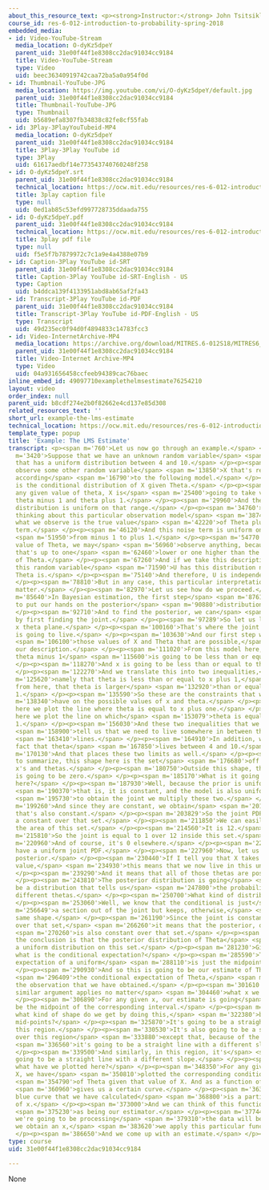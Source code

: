 ```yaml
---
about_this_resource_text: <p><strong>Instructor:</strong> John Tsitsiklis</p>
course_id: res-6-012-introduction-to-probability-spring-2018
embedded_media:
- id: Video-YouTube-Stream
  media_location: O-dyKz5dpeY
  parent_uid: 31e00f44f1e8308cc2dac91034cc9184
  title: Video-YouTube-Stream
  type: Video
  uid: beec36340919742caa72ba5a0a954f0d
- id: Thumbnail-YouTube-JPG
  media_location: https://img.youtube.com/vi/O-dyKz5dpeY/default.jpg
  parent_uid: 31e00f44f1e8308cc2dac91034cc9184
  title: Thumbnail-YouTube-JPG
  type: Thumbnail
  uid: b5689efa8307fb34838c82fe8cf55fab
- id: 3Play-3PlayYouTubeid-MP4
  media_location: O-dyKz5dpeY
  parent_uid: 31e00f44f1e8308cc2dac91034cc9184
  title: 3Play-3Play YouTube id
  type: 3Play
  uid: 61617aedbf14e773543740760248f258
- id: O-dyKz5dpeY.srt
  parent_uid: 31e00f44f1e8308cc2dac91034cc9184
  technical_location: https://ocw.mit.edu/resources/res-6-012-introduction-to-probability-spring-2018/part-ii-inference-limit-theorems/example-the-lms-estimate/O-dyKz5dpeY.srt
  title: 3play caption file
  type: null
  uid: 0ed1ab85c53efd997728735ddaada755
- id: O-dyKz5dpeY.pdf
  parent_uid: 31e00f44f1e8308cc2dac91034cc9184
  technical_location: https://ocw.mit.edu/resources/res-6-012-introduction-to-probability-spring-2018/part-ii-inference-limit-theorems/example-the-lms-estimate/O-dyKz5dpeY.pdf
  title: 3play pdf file
  type: null
  uid: f5e5f7b7879972c7c1a9e4a4388e07b9
- id: Caption-3Play YouTube id-SRT
  parent_uid: 31e00f44f1e8308cc2dac91034cc9184
  title: Caption-3Play YouTube id-SRT-English - US
  type: Caption
  uid: b4ddca139f4133951abd8ab65af2fa43
- id: Transcript-3Play YouTube id-PDF
  parent_uid: 31e00f44f1e8308cc2dac91034cc9184
  title: Transcript-3Play YouTube id-PDF-English - US
  type: Transcript
  uid: 49d235ec0f94d0f4894833c14783fcc3
- id: Video-InternetArchive-MP4
  media_location: https://archive.org/download/MITRES.6-012S18/MITRES6_012S18_L16-05_300k.mp4
  parent_uid: 31e00f44f1e8308cc2dac91034cc9184
  title: Video-Internet Archive-MP4
  type: Video
  uid: 04a931656458ccfeeb94389cac76baec
inline_embed_id: 49097710examplethelmsestimate76254210
layout: video
order_index: null
parent_uid: b8cdf274e2b0f82662e4cd137e85d308
related_resources_text: ''
short_url: example-the-lms-estimate
technical_location: https://ocw.mit.edu/resources/res-6-012-introduction-to-probability-spring-2018/part-ii-inference-limit-theorems/example-the-lms-estimate
template_type: popup
title: 'Example: The LMS Estimate'
transcript: <p><span m='760'>Let us now go through an example.</span> </p><p><span
  m='3420'>Suppose that we have an unknown random variable</span> <span m='5700'>Theta
  that has a uniform distribution between 4 and 10.</span> </p><p><span m='11240'>We
  observe some other random variable</span> <span m='13850'>X that's related to Theta
  according</span> <span m='16790'>to the following model.</span> </p><p><span m='18500'>This
  is the conditional distribution of X given Theta.</span> </p><p><span m='22120'>For
  any given value of theta, X is</span> <span m='25400'>going to take values between
  theta minus 1 and theta plus 1.</span> </p><p><span m='29960'>And the conditional
  distribution is uniform on that range.</span> </p><p><span m='34760'>One way of
  thinking about this particular observation model</span> <span m='38740'>is that
  what we observe is the true value</span> <span m='42220'>of Theta plus some noise
  term.</span> </p><p><span m='46120'>And this noise term is uniform on the range</span>
  <span m='51950'>from minus 1 to plus 1.</span> </p><p><span m='54770'>So given a
  value of Theta, we may</span> <span m='56960'>observe anything, because of noise,
  that's up to one</span> <span m='62460'>lower or one higher than the true value
  of Theta.</span> </p><p><span m='67260'>And if we take this description, actually,
  this random variable</span> <span m='71590'>U has this distribution no matter what
  Theta is.</span> </p><p><span m='75140'>And therefore, U is independent of Theta.</span>
  </p><p><span m='78810'>But in any case, this particular interpretation will not
  matter.</span> </p><p><span m='82970'>Let us see how do we proceed.</span> </p><p><span
  m='85640'>In Bayesian estimation, the first step</span> <span m='87610'>is always
  to put our hands on the posterior</span> <span m='90880'>distribution of Theta.</span>
  </p><p><span m='92710'>And to find the posterior, we can</span> <span m='94430'>start
  by first finding the joint.</span> </p><p><span m='97289'>So let us look at the
  x theta plane.</span> </p><p><span m='100160'>That's where the joint distribution
  is going to live.</span> </p><p><span m='103630'>And our first step will be to locate</span>
  <span m='106100'>those values of X and Theta that are possible,</span> <span m='109420'>given
  our description.</span> </p><p><span m='111020'>From this model here, we know that
  theta minus 1</span> <span m='115600'>is going to be less than or equal to x.</span>
  </p><p><span m='118270'>And x is going to be less than or equal to theta plus 1.</span>
  </p><p><span m='122270'>And we translate this into two inequalities,</span> <span
  m='125620'>namely that theta is less than or equal to x plus 1,</span> <span m='130350'>and
  from here, that theta is larger</span> <span m='132920'>than or equal to x minus
  1.</span> </p><p><span m='135590'>So these are the constraints that we</span> <span
  m='138340'>have on the possible values of x and theta.</span> </p><p><span m='141760'>So
  here we plot the line where theta is equal to x plus one.</span> </p><p><span m='150340'>And
  here we plot the line on which</span> <span m='153079'>theta is equal to x minus
  1.</span> </p><p><span m='156030'>And these two inequalities that we've got here</span>
  <span m='158900'>tell us that we need to live somewhere in between those two</span>
  <span m='163410'>lines.</span> </p><p><span m='164910'>In addition, we have the
  fact that theta</span> <span m='167850'>lives between 4 and 10.</span> </p><p><span
  m='170130'>And that places these two limits as well.</span> </p><p><span m='173300'>So
  to summarize, this shape here is the set</span> <span m='176680'>off all possible
  x's and thetas.</span> </p><p><span m='180750'>Outside this shape, the joint PDF
  is going to be zero.</span> </p><p><span m='185170'>What is it going to be inside
  here?</span> </p><p><span m='187930'>Well, because the prior is uniform,</span>
  <span m='190370'>that is, it is constant, and the model is also uniform,</span>
  <span m='195730'>to obtain the joint we multiply these two.</span> </p><p><span
  m='199260'>And since they are constant, we obtain</span> <span m='201360'>a joint
  that's also constant.</span> </p><p><span m='203829'>So the joint PDF is equal to
  a constant over that set.</span> </p><p><span m='211850'>We can easily calculate
  the area of this set.</span> </p><p><span m='214560'>It is 12.</span> </p><p><span
  m='215810'>So the joint is equal to 1 over 12 inside this set.</span> </p><p><span
  m='220960'>And of course, it's 0 elsewhere.</span> </p><p><span m='224140'>So we
  have a uniform joint PDF.</span> </p><p><span m='227960'>Now, let us look at the
  posterior.</span> </p><p><span m='230440'>If I tell you that X takes on this specific
  value,</span> <span m='234930'>this means that we now live in this universe.</span>
  </p><p><span m='239290'>And it means that all of those thetas are possible.</span>
  </p><p><span m='243810'>The posterior distribution is going</span> <span m='245950'>to
  be a distribution that tells us</span> <span m='247800'>the probabilities of these
  different thetas.</span> </p><p><span m='250700'>What kind of distribution is it?</span>
  </p><p><span m='253060'>Well, we know that the conditional is just</span> <span
  m='256649'>a section out of the joint but keeps, otherwise,</span> <span m='259870'>the
  same shape.</span> </p><p><span m='261190'>Since the joint is constant, it's uniform
  over that set,</span> <span m='266260'>it means that the posterior, or the conditional,</span>
  <span m='270260'>is also constant over that set.</span> </p><p><span m='273000'>So
  the conclusion is that the posterior distribution of Theta</span> <span m='276909'>is
  a uniform distribution on this set.</span> </p><p><span m='281230'>Given this knowledge,
  what is the conditional expectation?</span> </p><p><span m='285590'>The conditional
  expectation of a uniform</span> <span m='288110'>is just the midpoint of that uniform.</span>
  </p><p><span m='290930'>And so this is going to be our estimate of Theta,</span>
  <span m='296409'>the conditional expectation of Theta,</span> <span m='298720'>given
  the observation that we have obtained.</span> </p><p><span m='301610'>And then a
  similar argument applies no matter</span> <span m='304460'>what x we have obtained.</span>
  </p><p><span m='306890'>For any given x, our estimate is going</span> <span m='310130'>to
  be the midpoint of the corresponding interval.</span> </p><p><span m='317870'>So
  what kind of shape do we get by doing this,</span> <span m='322380'>by joining the
  mid-points?</span> </p><p><span m='325870'>It's going to be a straight line over
  this region.</span> </p><p><span m='330530'>It's also going to be a straight line
  over this region</span> <span m='333880'>except that, because of the change in shape,</span>
  <span m='336560'>it's going to be a straight line with a different slope.</span>
  </p><p><span m='339500'>And similarly, in this region, it's</span> <span m='341280'>also
  going to be a straight line with a different slope.</span> </p><p><span m='345740'>So
  what have we plotted here?</span> </p><p><span m='348350'>For any given value of
  X, we have</span> <span m='350810'>plotted the corresponding conditional expectation</span>
  <span m='354790'>of Theta given that value of X. And as a function of x, this</span>
  <span m='360960'>gives us a certain curve.</span> </p><p><span m='363050'>And this
  blue curve that we have calculated</span> <span m='368800'>is a particular function
  of x.</span> </p><p><span m='373000'>And we can think of this function g</span>
  <span m='375230'>as being our estimator.</span> </p><p><span m='377440'>So the way
  we're going to be processing</span> <span m='379310'>the data will be that whenever
  we obtain an x,</span> <span m='383620'>we apply this particular function g.</span>
  </p><p><span m='386650'>And we come up with an estimate.</span> </p><p></p>
type: course
uid: 31e00f44f1e8308cc2dac91034cc9184

---
```

None
